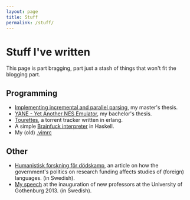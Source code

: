 ```yaml
---
layout: page
title: Stuff
permalink: /stuff/
---
```


# Stuff I've written
This page is part bragging, part just a stash of things that won't fit the blogging part.

## Programming
* [Implementing incremental and parallel parsing](http://hdl.handle.net/2077/36982), my master's
  thesis.
* [YANE - Yet Another NES Emulator](/assets/yane.pdf), my bachelor's thesis.
* [Tourettes](https://code.google.com/archive/p/tourettes/), a torrent tracker written in erlang.
* A simple [Brainfuck interpreter](/brainfuck) in Haskell.
* My (old) [.vimrc](/assets/vimrc)

## Other
* [Humanistisk forskning för dödskamp](https://www.svd.se/humanistisk-forskning-for-dodskamp), an
  article on how the government's politics on research funding affects studies of (foreign)
  languages. (in Swedish).
* [My speech](/profinst) at the inauguration of new professors at the University of
  Gothenburg 2013. (in Swedish). 

